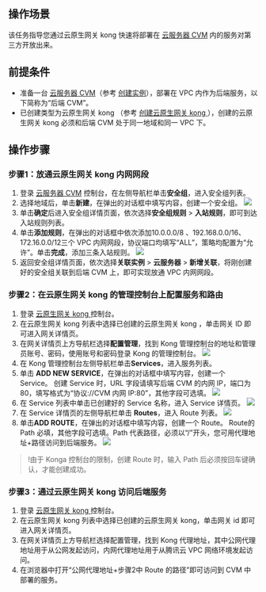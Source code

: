 ## 操作场景

该任务指导您通过云原生网关 kong 快速将部署在 [云服务器 CVM](https://cloud.tencent.com/product/cvm) 内的服务对第三方开放出来。

## 前提条件

- 准备一台 [云服务器 CVM](https://console.cloud.tencent.com/cvm/instance)（参考 [创建实例](https://cloud.tencent.com/document/product/213/44264)），部署在 VPC 内作为后端服务，以下简称为“后端 CVM”。
- 已创建类型为云原生网关 kong （参考 [创建云原生网关 kong ](https://cloud.tencent.com/document/product/628/63034)），创建的云原生网关 kong 必须和后端 CVM 处于同一地域和同一 VPC 下。

## 操作步骤

### 步骤1：放通云原生网关 kong 内网网段

1. 登录 [云服务器 CVM](https://console.cloud.tencent.com/cvm/instance) 控制台，在左侧导航栏单击**安全组**，进入安全组列表。
2. 选择地域后，单击**新建**，在弹出的对话框中填写内容，创建一个安全组。
![](https://qcloudimg.tencent-cloud.cn/raw/7c45b66922d6575d482bd8b23e991ae5.png)
3. 单击**确定**后进入安全组详情页面，依次选择**安全组规则** > **入站规则**，即可到达入站规则列表。
4. 单击**添加规则**，在弹出的对话框中依次添加10.0.0.0/8 、192.168.0.0/16、172.16.0.0/12三个 VPC 内网网段，协议端口均填写“ALL”，策略均配置为“允许”。单击**完成**，添加三条入站规则。
![](https://qcloudimg.tencent-cloud.cn/raw/ce99faf32afb9d6ff67e4ac1eea8a52f.png)
5. 返回安全组详情页面，依次选择**关联实例** > **云服务器** > **新增关联**，将刚创建好的安全组关联到后端 CVM 上，即可实现放通 VPC 内网网段。

### 步骤2：在云原生网关 kong 的管理控制台上配置服务和路由

1. 登录 [云原生网关 kong ](https://console.cloud.tencent.com/apigateway/cnapigw) 控制台。
2. 在云原生网关 kong 列表中选择已创建的云原生网关 kong ，单击网关 ID 即可进入网关详情页。
3. 在网关详情页上方导航栏选择**配置管理**，找到 Kong 管理控制台的地址和管理员账号、密码，使用账号和密码登录 Kong 的管理控制台。
![](https://qcloudimg.tencent-cloud.cn/raw/d1a9702d03898ca497d581d8f434d9d5.png)
4. 在 Kong 管理控制台左侧导航栏单击**Services**，进入服务列表。
5. 单击 **ADD NEW SERVICE**，在弹出的对话框中填写内容，创建一个 Service。
   创建 Service 时，URL 字段请填写后端 CVM 的内网 IP，端口为 80，填写格式为“协议://CVM 内网 IP:80”，其他字段可选填。
   ![](https://qcloudimg.tencent-cloud.cn/raw/4e8e9c6275265a1abf59daeb33f991ed.png)
6. 在 Service 列表中单击已创建好的 Service 名称，进入 Service 详情页。
   ![](https://qcloudimg.tencent-cloud.cn/raw/22983ffbc7a7cf599858a21dcab7ac7e.png)
7. 在 Service 详情页的左侧导航栏单击 **Routes**，进入 Route 列表。
   ![](https://qcloudimg.tencent-cloud.cn/raw/4a5519e86c61881cfe0d4d2b140b33a9.png)
8. 单击**ADD ROUTE**，在弹出的对话框中填写内容，创建一个 Route。
   Route的 Path 必填，其他字段可选填。Path 代表路径，必须以“/”开头，您可用代理地址+路径访问到后端服务。
   ![](https://qcloudimg.tencent-cloud.cn/raw/86e31438984ead06d74910cfc1f6c947.png)
>!由于 Konga 控制台的限制，创建 Route 时，输入 Path 后必须按回车键确认，才能创建成功。

### 步骤3：通过云原生网关 kong 访问后端服务

1. 登录 [云原生网关 kong ](https://console.cloud.tencent.com/apigateway/cnapigw) 控制台。
2. 在云原生网关 kong 列表中选择已创建的云原生网关 kong，单击网关 id 即可进入网关详情页。
3. 在网关详情页上方导航栏选择配置管理，找到 Kong 代理地址，其中公网代理地址用于从公网发起访问，内网代理地址用于从腾讯云 VPC 网络环境发起访问。
4. 在浏览器中打开“公网代理地址+步骤2中 Route 的路径”即可访问到 CVM 中部署的服务。

